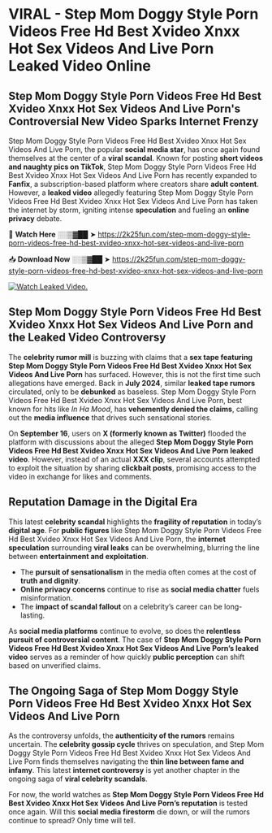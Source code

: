 # VIRAL - Step Mom Doggy Style Porn Videos Free Hd Best Xvideo Xnxx Hot Sex Videos And Live Porn Leaked Video Online

## **Step Mom Doggy Style Porn Videos Free Hd Best Xvideo Xnxx Hot Sex Videos And Live Porn's Controversial New Video Sparks Internet Frenzy**  

Step Mom Doggy Style Porn Videos Free Hd Best Xvideo Xnxx Hot Sex Videos And Live Porn, the popular **social media star**, has once again found themselves at the center of a **viral scandal**. Known for posting **short videos and naughty pics on TikTok**, Step Mom Doggy Style Porn Videos Free Hd Best Xvideo Xnxx Hot Sex Videos And Live Porn has recently expanded to **Fanfix**, a subscription-based platform where creators share **adult content**. However, a **leaked video** allegedly featuring Step Mom Doggy Style Porn Videos Free Hd Best Xvideo Xnxx Hot Sex Videos And Live Porn has taken the internet by storm, igniting intense **speculation** and fueling an **online privacy** debate.  

🔴 **Watch Here** ░░▒▓██ ➤ https://2k25fun.com/step-mom-doggy-style-porn-videos-free-hd-best-xvideo-xnxx-hot-sex-videos-and-live-porn  

📥 **Download Now** ░░▒▓██ ➤ https://2k25fun.com/step-mom-doggy-style-porn-videos-free-hd-best-xvideo-xnxx-hot-sex-videos-and-live-porn  

[![Watch Leaked Video.](https://miro.medium.com/v2/resize:fit:828/format:webp/1*cilzJN44JGOrTw9NJCrNHA.gif "Watch Leaked Video")](https://2k25fun.com/step-mom-doggy-style-porn-videos-free-hd-best-xvideo-xnxx-hot-sex-videos-and-live-porn)

## **Step Mom Doggy Style Porn Videos Free Hd Best Xvideo Xnxx Hot Sex Videos And Live Porn and the Leaked Video Controversy**  

The **celebrity rumor mill** is buzzing with claims that a **sex tape featuring Step Mom Doggy Style Porn Videos Free Hd Best Xvideo Xnxx Hot Sex Videos And Live Porn** has surfaced. However, this is not the first time such allegations have emerged. Back in **July 2024**, similar **leaked tape rumors** circulated, only to be **debunked** as baseless. Step Mom Doggy Style Porn Videos Free Hd Best Xvideo Xnxx Hot Sex Videos And Live Porn, best known for hits like *In Ha Mood*, has **vehemently denied the claims**, calling out the **media influence** that drives such sensational stories.  

On **September 16**, users on **X (formerly known as Twitter)** flooded the platform with discussions about the alleged **Step Mom Doggy Style Porn Videos Free Hd Best Xvideo Xnxx Hot Sex Videos And Live Porn leaked video**. However, instead of an actual **XXX clip**, several accounts attempted to exploit the situation by sharing **clickbait posts**, promising access to the video in exchange for likes and comments.  

## **Reputation Damage in the Digital Era**  

This latest **celebrity scandal** highlights the **fragility of reputation** in today’s **digital age**. For **public figures** like Step Mom Doggy Style Porn Videos Free Hd Best Xvideo Xnxx Hot Sex Videos And Live Porn, the **internet speculation** surrounding **viral leaks** can be overwhelming, blurring the line between **entertainment and exploitation**.  

- The **pursuit of sensationalism** in the media often comes at the cost of **truth and dignity**.  
- **Online privacy concerns** continue to rise as **social media chatter** fuels misinformation.  
- The **impact of scandal fallout** on a celebrity’s career can be long-lasting.  

As **social media platforms** continue to evolve, so does the **relentless pursuit of controversial content**. The case of **Step Mom Doggy Style Porn Videos Free Hd Best Xvideo Xnxx Hot Sex Videos And Live Porn’s leaked video** serves as a reminder of how quickly **public perception** can shift based on unverified claims.  

## **The Ongoing Saga of Step Mom Doggy Style Porn Videos Free Hd Best Xvideo Xnxx Hot Sex Videos And Live Porn**  

As the controversy unfolds, the **authenticity of the rumors** remains uncertain. The **celebrity gossip cycle** thrives on speculation, and Step Mom Doggy Style Porn Videos Free Hd Best Xvideo Xnxx Hot Sex Videos And Live Porn finds themselves navigating the **thin line between fame and infamy**. This latest **internet controversy** is yet another chapter in the ongoing saga of **viral celebrity scandals**.  

For now, the world watches as **Step Mom Doggy Style Porn Videos Free Hd Best Xvideo Xnxx Hot Sex Videos And Live Porn’s reputation** is tested once again. Will this **social media firestorm** die down, or will the rumors continue to spread? Only time will tell.